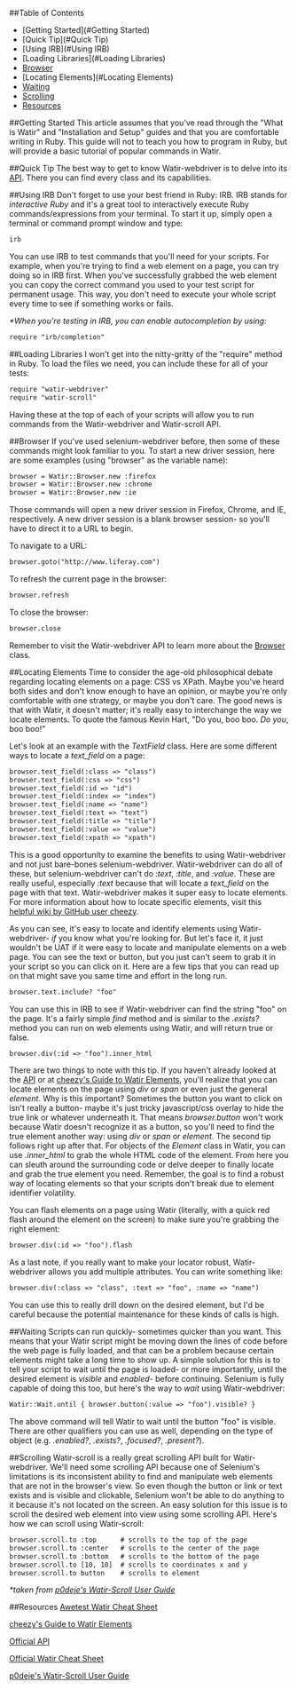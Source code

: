 ##Table of Contents
* [Getting Started](#Getting Started)
* [Quick Tip](#Quick Tip)
* [Using IRB](#Using IRB)
* [Loading Libraries](#Loading Libraries)
* [Browser](#Browser)
* [Locating Elements](#Locating Elements)
* [Waiting](#Waiting)
* [Scrolling](#Scrolling)
* [Resources](#Resources)

##Getting Started
This article assumes that you've read through the "What is Watir" and "Installation and Setup" guides and that you are comfortable writing in Ruby. This guide will not to teach you how to program in Ruby, but will provide a basic tutorial of popular commands in Watir.

##Quick Tip
The best way to get to know Watir-webdriver is to delve into its [API](http://www.rubydoc.info/gems/watir-webdriver). There you can find every class and its capabilities. 

##Using IRB
Don't forget to use your best friend in Ruby: IRB. IRB stands for _interactive Ruby_ and it's a great tool to interactively execute Ruby commands/expressions from your terminal. To start it up, simply open a terminal or command prompt window and type:
``` html
irb
```
You can use IRB to test commands that you'll need for your scripts. For example, when you're trying to find a web element on a page, you can try doing so in IRB first. When you've successfully grabbed the web element you can copy the correct command you used to your test script for permanent usage. This way, you don't need to execute your whole script every time to see if something works or fails.

_*When you're testing in IRB, you can enable autocompletion by using:_
``` html
require "irb/completion"
```

##Loading Libraries
I won't get into the nitty-gritty of the "require" method in Ruby. To load the files we need, you can include these for all of your tests:
``` html
require "watir-webdriver"
require "watir-scroll"
```
Having these at the top of each of your scripts will allow you to run commands from the Watir-webdriver and Watir-scroll API. 

##Browser
If you've used selenium-webdriver before, then some of these commands might look familiar to you. To start a new driver session, here are some examples (using "browser" as the variable name):
``` html
browser = Watir::Browser.new :firefox
browser = Watir::Browser.new :chrome
browser = Watir::Browser.new :ie
```
Those commands will open a new driver session in Firefox, Chrome, and IE, respectively. A new driver session is a blank browser session- so you'll have to direct it to a URL to begin. 

To navigate to a URL:
``` html
browser.goto("http://www.liferay.com")
```
To refresh the current page in the browser:
``` html
browser.refresh
```
To close the browser:
``` html
browser.close
```
Remember to visit the Watir-webdriver API to learn more about the [Browser](http://www.rubydoc.info/gems/watir-webdriver/Watir/Browser) class.

##Locating Elements
Time to consider the age-old philosophical debate regarding locating elements on a page: CSS vs XPath. Maybe you've heard both sides and don't know enough to have an opinion, or maybe you're only comfortable with one strategy, or maybe you don't care. The good news is that with Watir, it doesn't matter; it's really easy to interchange the way we locate elements. To quote the famous Kevin Hart, "Do you, boo boo. _Do you_, boo boo!"

Let's look at an example with the _TextField_ class. Here are some different ways to locate a _text_field_ on a page:
``` html
browser.text_field(:class => "class")
browser.text_field(:css => "css")
browser.text_field(:id => "id")
browser.text_field(:index => "index")
browser.text_field(:name => "name")
browser.text_field(:text => "text")
browser.text_field(:title => "title")
browser.text_field(:value => "value")
browser.text_field(:xpath => "xpath")
```
This is a good opportunity to examine the benefits to using Watir-webdriver and not just bare-bones selenium-webdriver. Watir-webdriver can do all of these, but selenium-webdriver can't do _:text_, _:title_, and _:value_. These are really useful, especially _:text_ because that will locate a _text_field_ on the page with that text. Watir-webdriver makes it super easy to locate elements. For more information about how to locate specific elements, visit this [helpful wiki by GitHub user cheezy](https://github.com/cheezy/page-object/wiki/Elements).

As you can see, it's easy to locate and identify elements using Watir-webdriver- _if_ you know what you're looking for. But let's face it, it just wouldn't be UAT if it were easy to locate and manipulate elements on a web page. You can see the text or button, but you just can't seem to grab it in your script so you can click on it. Here are a few tips that you can read up on that might save you same time and effort in the long run.
``` html
browser.text.include? "foo"
```
You can use this in IRB to see if Watir-webdriver can find the string "foo" on the page. It's a fairly simple _find_ method and is similar to the _.exists?_ method you can run on web elements using Watir, and will return true or false.
``` html
browser.div(:id => "foo").inner_html
```
There are two things to note with this tip. If you haven't already looked at the [API](http://www.rubydoc.info/gems/watir-webdriver) or at [cheezy's Guide to Watir Elements](https://github.com/cheezy/page-object/wiki/Elements), you'll realize that you can locate elements on the page using _div_ or _span_ or even just the general _element_. Why is this important? Sometimes the button you want to click on isn't really a button- maybe it's just tricky javascript/css overlay to hide the true link or whatever underneath it. That means _browser.button_ won't work because Watir doesn't recognize it as a button, so you'll need to find the true element another way: using _div_ or _span_ or _element_. The second tip follows right up after that. For objects of the _Element_ class in Watir, you can use _.inner_html_ to grab the whole HTML code of the element. From here you can sleuth around the surrounding code or delve deeper to finally locate and grab the true element you need. Remember, the goal is to find a robust way of locating elements so that your scripts don't break due to element identifier volatility. 

You can flash elements on a page using Watir (literally, with a quick red flash around the element on the screen) to make sure you're grabbing the right element:
``` html
browser.div(:id => "foo").flash
```

As a last note, if you really want to make your locator robust, Watir-webdriver allows you add multiple attributes. You can write something like:
``` html
browser.div(:class => "class", :text => "foo", :name => "name")
```
You can use this to really drill down on the desired element, but I'd be careful because the potential maintenance for these kinds of calls is high.

##Waiting
Scripts can run quickly- sometimes quicker than you want. This means that your Watir script might be moving down the lines of code before the web page is fully loaded, and that can be a problem because certain elements might take a long time to show up. A simple solution for this is to tell your script to wait until the page is loaded- or more importantly, until the desired element is _visible_ and _enabled_- before continuing. Selenium is fully capable of doing this too, but here's the way to _wait_ using Watir-webdriver:
``` html
Watir::Wait.until { browser.button(:value => "foo").visible? }
```
The above command will tell Watir to wait until the button "foo" is visible. There are other qualifiers you can use as well, depending on the type of object (e.g. _.enabled?_, _.exists?_, _.focused?_, _.present?_).

##Scrolling
Watir-scroll is a really great scrolling API built for Watir-webdriver. We'll need some scrolling API because one of Selenium's limitations is its inconsistent ability to find and manipulate web elements that are not in the browser's view. So even though the button or link or text exists and is visible and clickable, Selenium won't be able to do anything to it because it's not located on the screen. An easy solution for this issue is to scroll the desired web element into view using some scrolling API. Here's how we can scroll using Watir-scroll:
``` html
browser.scroll.to :top      # scrolls to the top of the page
browser.scroll.to :center   # scrolls to the center of the page
browser.scroll.to :bottom   # scrolls to the bottom of the page
browser.scroll.to [10, 10]  # scrolls to coordinates x and y
browser.scroll.to button    # scrolls to element
```
_*taken from [p0deje's Watir-Scroll User Guide](https://github.com/p0deje/watir-scroll)_

##Resources
[Awetest Watir Cheat Sheet](https://awetest.zendesk.com/hc/en-us/articles/201883796-Watir-Webdriver-Cheatsheet)

[cheezy's Guide to Watir Elements](https://github.com/cheezy/page-object/wiki/Elements)

[Official API](http://www.rubydoc.info/gems/watir-webdriver)

[Official Watir Cheat Sheet](https://github.com/watir/watir/wiki/Cheat-Sheet)

[p0deje's Watir-Scroll User Guide](https://github.com/p0deje/watir-scroll)
